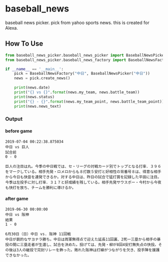 # baseball_news
baseball news picker. pick from yahoo sports news. this is created for Alexa.

## How To Use
```python
from baseball_news_picker.baseball_news_picker import BaseballNewsPicker
from baseball_news_picker.baseball_news_factory import BaseballNewsFactory

if __name__ == '__main__':
    pick = BaseballNewsFactory("中日", BaseballNewsPicker("中日"))
    news = pick.create_news()
    
    print(news.date)
    print("{} vs {}".format(news.my_team, news.battle_team))
    print(news.status)
    print("{} - {}".format(news.my_team_point, news.battle_team_point))
    print(news.news_text)
```
### Output
#### before game
```text
2019-07-04 00:22:38.875034
中日 vs 巨人
試合前
0 - 0

巨人の注目は丸。今季の中日戦では、セ・リーグの対戦カード別でトップとなる打率．３９６をマークしている。相手先発・ロメロからも８打数５安打と好相性の背番号８は、得意な相手から今日も快音を連発できるか。対する中日は、昨日の試合で猛打賞を記録した平田に注目。今季は左投手に対し打率．３１７と好成績を残している。相手先発サウスポー・今村から今夜も快打を放ち、チームを勝利に導けるか。

```
#### after game
```text
2019-06-30 00:00:00
中日 vs 阪神
結果
1 - 0

6月30日（日）中日 vs. 阪神 11回戦
中日が劇的なサヨナラ勝ち。中日は両軍無得点で迎えた延長11回裏、2死一三塁から相手の暴投の間に三塁走者が生還し、試合を決めた。投げては、先発・柳が8回4安打無失点の快投。その後は3人の継投で完封リレーを飾った。敗れた阪神は打線がつながりを欠き、投手陣を援護できなかった。
```